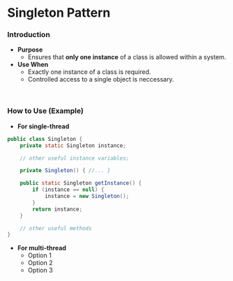 # Singleton Pattern

### Introduction
- **Purpose**
  - Ensures that **only one instance** of a class is allowed within a system.
- **Use When**
  - Exactly one instance of a class is required.
  - Controlled access to a single object is neccessary.

<br>

### How to Use (Example)
- **For single-thread**
```java
public class Singleton {
    private static Singleton instance;

    // other useful instance variables;

    private Singleton() { //... }

    public static Singleton getInstance() {
        if (instance == null) {
            instance = new Singleton();
        }
        return instance;
    }

    // other useful methods
}
```

- **For multi-thread**
  - Option 1
  - Option 2
  - Option 3
